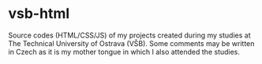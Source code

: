 # vsb-html
Source codes (HTML/CSS/JS) of my projects created during my studies at The Technical University of Ostrava (VŠB). Some comments may be written in Czech as it is my mother tongue in which I also attended the studies.
